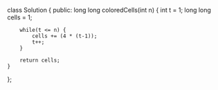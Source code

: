 class Solution {
public:
    long long coloredCells(int n) {
        int t = 1;
        long long cells = 1;

        while(t <= n) {
            cells += (4 * (t-1));
            t++;
        }

        return cells;
    }
};
